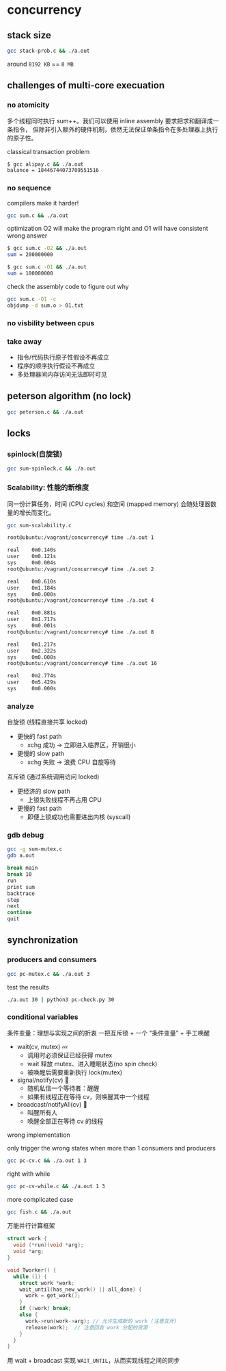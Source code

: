 # concurrency

## stack size

```sh
gcc stack-prob.c && ./a.out
```

around `8192 KB` == `8 MB`

## challenges of multi-core execuation

### no atomicity

多个线程同时执行 sum++。我们可以使用 inline assembly 要求把求和翻译成一条指令，
但除非引入额外的硬件机制，依然无法保证单条指令在多处理器上执行的原子性。

classical transaction problem

```sh
$ gcc alipay.c && ./a.out
balance = 18446744073709551516
```

### no sequence

compilers make it harder!

```sh
gcc sum.c && ./a.out
```

optimization O2 will make the program right and O1 will have consistent wrong answer

```sh
$ gcc sum.c -O2 && ./a.out
sum = 200000000
```

```sh
$ gcc sum.c -O1 && ./a.out
sum = 100000000
```

check the assembly code to figure out why

```sh
gcc sum.c -O1 -c
objdump -d sum.o > 01.txt
```

### no visbility between cpus

### take away

- 指令/代码执行原子性假设不再成立
- 程序的顺序执行假设不再成立
- 多处理器间内存访问无法即时可见

## peterson algorithm (no lock)

```sh
gcc peterson.c && ./a.out
```

## locks

### spinlock(自旋锁)

```sh
gcc sum-spinlock.c && ./a.out
```

### Scalability: 性能的新维度

同一份计算任务，时间 (CPU cycles) 和空间 (mapped memory) 会随处理器数量的增长而变化。

```sh
gcc sum-scalability.c
```

```sh
root@ubuntu:/vagrant/concurrency# time ./a.out 1

real    0m0.140s
user    0m0.121s
sys     0m0.004s
root@ubuntu:/vagrant/concurrency# time ./a.out 2

real    0m0.610s
user    0m1.184s
sys     0m0.000s
root@ubuntu:/vagrant/concurrency# time ./a.out 4

real    0m0.881s
user    0m1.717s
sys     0m0.001s
root@ubuntu:/vagrant/concurrency# time ./a.out 8

real    0m1.217s
user    0m2.322s
sys     0m0.000s
root@ubuntu:/vagrant/concurrency# time ./a.out 16

real    0m2.774s
user    0m5.429s
sys     0m0.000s
```

### analyze

自旋锁 (线程直接共享 locked)

- 更快的 fast path
  - xchg 成功 → 立即进入临界区，开销很小
- 更慢的 slow path
  - xchg 失败 → 浪费 CPU 自旋等待

互斥锁 (通过系统调用访问 locked)

- 更经济的 slow path
  - 上锁失败线程不再占用 CPU
- 更慢的 fast path
  - 即便上锁成功也需要进出内核 (syscall)

### gdb debug

```sh
gcc -g sum-mutex.c
gdb a.out
```

```sh
break main
break 10
run
print sum
backtrace
step
next
continue
quit
```

## synchronization

### producers and consumers

```sh
gcc pc-mutex.c && ./a.out 3
```

test the results

```sh
./a.out 30 | python3 pc-check.py 30
```

### conditional variables

条件变量：理想与实现之间的折衷
一把互斥锁 + 一个 “条件变量” + 手工唤醒

- wait(cv, mutex) 💤
  - 调用时必须保证已经获得 mutex
  - wait 释放 mutex、进入睡眠状态(no spin check)
  - 被唤醒后需要重新执行 lock(mutex)
- signal/notify(cv) 💬
  - 随机私信一个等待者：醒醒
  - 如果有线程正在等待 cv，则唤醒其中一个线程
- broadcast/notifyAll(cv) 📣
  - 叫醒所有人
  - 唤醒全部正在等待 cv 的线程

wrong implementation

only trigger the wrong states when more than 1 consumers and producers

```sh
gcc pc-cv.c && ./a.out 1 3
```

right with while

```sh
gcc pc-cv-while.c && ./a.out 1 3
```

more complicated case

```sh
gcc fish.c && ./a.out
```

万能并行计算框架

```c
struct work {
  void (*run)(void *arg);
  void *arg;
}

void Tworker() {
  while (1) {
    struct work *work;
    wait_until(has_new_work() || all_done) {
      work = get_work();
    }
    if (!work) break;
    else {
      work->run(work->arg); // 允许生成新的 work (注意互斥)
      release(work);  // 注意回收 work 分配的资源
    }
  }
}
```

用 wait + broadcast 实现 `WAIT_UNTIL`，从而实现线程之间的同步
